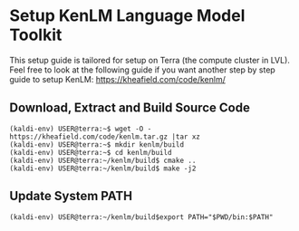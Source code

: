 # Setup KenLM Language Model Toolkit

This setup guide is tailored for setup on Terra (the compute cluster in LVL).
Feel free to look at the following guide if you want another step by step guide
to setup KenLM: <https://kheafield.com/code/kenlm/>

## Download, Extract and Build Source Code

```console
(kaldi-env) USER@terra:~$ wget -O - https://kheafield.com/code/kenlm.tar.gz |tar xz
(kaldi-env) USER@terra:~$ mkdir kenlm/build
(kaldi-env) USER@terra:~$ cd kenlm/build
(kaldi-env) USER@terra:~/kenlm/build$ cmake ..
(kaldi-env) USER@terra:~/kenlm/build$ make -j2
```

## Update System PATH

```console
(kaldi-env) USER@terra:~/kenlm/build$export PATH="$PWD/bin:$PATH"
```